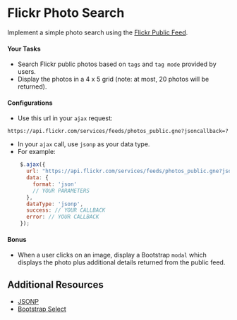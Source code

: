# Flickr Photo Search

Implement a simple photo search using the [Flickr Public Feed](https://www.flickr.com/services/feeds/docs/photos_public/). 

#### Your Tasks

- Search Flickr public photos based on `tags` and `tag mode` provided by users.
- Display the photos in a 4 x 5 grid (note: at most, 20 photos will be returned).

#### Configurations
- Use this url in your `ajax` request:
```
https://api.flickr.com/services/feeds/photos_public.gne?jsoncallback=?
```
- In your `ajax` call, use `jsonp` as your data type.
- For example:
```javascript
    $.ajax({
      url: "https://api.flickr.com/services/feeds/photos_public.gne?jsoncallback=?",
      data: {
        format: 'json'
        // YOUR PARAMETERS
      },
      dataType: 'jsonp',
      success: // YOUR CALLBACK
      error: // YOUR CALLBACK
    });
```

#### Bonus
- When a user clicks on an image, display a Bootstrap `modal` which displays the photo plus additional details returned from the public feed.

## Additional Resources
- [JSONP](http://json-p.org/)
- [Bootstrap Select](https://silviomoreto.github.io/bootstrap-select/)